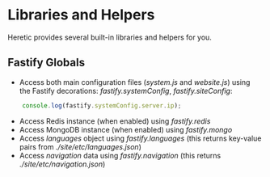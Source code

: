 # Libraries and Helpers

Heretic provides several built-in libraries and helpers for you.

## Fastify Globals

* Access both main configuration files (*system.js* and *website.js*) using the Fastify decorations: *fastify.systemConfig*, *fastify.siteConfig*:

```javascript
    console.log(fastify.systemConfig.server.ip);
```

* Access Redis instance (when enabled) using *fastify.redis*
* Access MongoDB instance (when enabled) using *fastify.mongo*
* Access *languages* object using *fastify.languages* (this returns key-value pairs from *./site/etc/languages.json*)
* Access *navigation* data using *fastify.navigation* (this returns *./site/etc/navigation.json*)